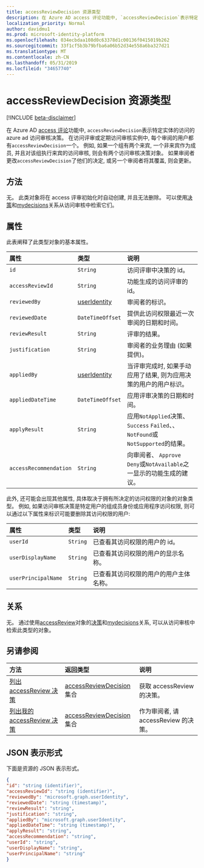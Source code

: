 ```yaml
---
title: accessReviewDecision 资源类型
description: 在 Azure AD access 评论功能中, `accessReviewDecision`表示特定实体的访问的 azure ad 访问审核决策。  在访问评审或定期访问审核实例中, 每个审阅的用户都有`accessReviewDecision`一个。  例如, 如果一个组有两个来宾, 一个非来宾作为成员, 并且对该组执行来宾的访问审核, 则会有两个访问审核决策对象。  如果审阅者更改`accessReviewDecision`了他们的决定, 或另一个审阅者将其覆盖, 则会更新。
localization_priority: Normal
author: davidmu1
ms.prod: microsoft-identity-platform
ms.openlocfilehash: 034ecbdaa108d0c63378d1c00136f0415019b262
ms.sourcegitcommit: 33f1cf5b3b79bfba6a06b52d34e558a6ba327d21
ms.translationtype: MT
ms.contentlocale: zh-CN
ms.lasthandoff: 05/31/2019
ms.locfileid: "34657740"
---
```

# <a name="accessreviewdecision-resource-type"></a>accessReviewDecision 资源类型

[!INCLUDE [beta-disclaimer](../../includes/beta-disclaimer.md)]

在 Azure AD [access 评论](accessreviews-root.md)功能中, `accessReviewDecision`表示特定实体的访问的 azure ad 访问审核决策。  在访问评审或定期访问审核实例中, 每个审阅的用户都有`accessReviewDecision`一个。  例如, 如果一个组有两个来宾, 一个非来宾作为成员, 并且对该组执行来宾的访问审核, 则会有两个访问审核决策对象。  如果审阅者更改`accessReviewDecision`了他们的决定, 或另一个审阅者将其覆盖, 则会更新。


## <a name="methods"></a>方法

无。  此类对象将在 access 评审初始化时自动创建, 并且无法删除。  可以使用[决策](../api/accessreview-listdecisions.md)和[mydecisions](../api/accessreview-listmydecisions.md)关系从访问审核中检索它们。

## <a name="properties"></a>属性

此表阐释了此类型对象的基本属性。 

| 属性                        | 类型                         | 说明                                                                                            |
| :------------------------------ | :-----------------------     | :----------------------------------------------------------------------------------------------------- |
| `id`                            |`String`                      | 访问评审中决策的 id。                                                                                     |
| `accessReviewId`                |`String`                      | 功能生成的访问评审的 id。                                                                                       |
| `reviewedBy`                    |[userIdentity](useridentity.md)| 审阅者的标识。                                                                                       |
| `reviewedDate`                  |`DateTimeOffset`              | 提供此访问权限最近一次审阅的日期和时间。                                                                         |
| `reviewResult`                  |`String`                      | 评审的结果。                                                                                    |
| `justification`                 |`String`                      | 审阅者的业务理由 (如果提供)。                                                                         |
| `appliedBy`                     |[userIdentity](useridentity.md)| 当评审完成时, 如果手动应用了结果, 则为应用决策的用户的用户标识。                                                           |
| `appliedDateTime`               |`DateTimeOffset`              | 应用评审决策的日期和时间。                                                          |
| `applyResult`                   |`String`                      | 应用`NotApplied`决策、 `Success` `Failed`、、 `NotFound`或`NotSupported`的结果。                      |
| `accessRecommendation`          |`String`                      | 向审阅者、 `Approve` `Deny`或`NotAvailable`之一显示的功能生成的建议。 |


此外, 还可能会出现其他属性, 具体取决于拥有所决定的访问权限的对象的对象类型。  例如, 如果访问审核决策是特定用户的组成员身份或应用程序访问权限, 则可以通过以下属性来标识可能要删除其访问权限的用户:

| 属性                        | 类型                         | 说明                                                                                            |
| :------------------------------ | :-----------------------     | :----------------------------------------------------------------------------------------------------- |
| `userId`                            |`String`                      | 已查看其访问权限的用户的 id。                                                                                    |
| `userDisplayName`                            |`String`                      | 已查看其访问权限的用户的显示名称。                                                                                     |
| `userPrincipalName`                            |`String`                      | 已查看其访问权限的用户的用户主体名称。                                                                                     |



## <a name="relationships"></a>关系

无。  通过使用[accessReview](accessreview.md)对象的[决策](../api/accessreview-listdecisions.md)和[mydecisions](../api/accessreview-listmydecisions.md)关系, 可以从访问审核中检索此类型的对象。

## <a name="see-also"></a>另请参阅

| 方法           | 返回类型    |说明|
|:---------------|:--------|:----------|
|[列出 accessReview 决策](../api/accessreview-listdecisions.md) |      [accessReviewDecision](accessreviewdecision.md)集合| 获取 accessReview 的决策。|
|[列出我的 accessReview 决策](../api/accessreview-listmydecisions.md) |     [accessReviewDecision](accessreviewdecision.md)集合| 作为审阅者, 请 accessReview 的决策。|

## <a name="json-representation"></a>JSON 表示形式

下面是资源的 JSON 表示形式。

<!-- {
  "blockType": "resource",
  "optionalProperties": [

  ],
  "@odata.type": "microsoft.graph.accessReviewDecision"
}-->

```json
{
"id": "string (identifier)",
"accessReviewId": "string (identifier)",
"reviewedBy": "microsoft.graph.userIdentity",
"reviewedDate": "string (timestamp)",
"reviewResult": "string",
"justification": "string",
"appliedBy": "microsoft.graph.userIdentity",
"appliedDateTime": "string (timestamp)",
"applyResult": "string",
"accessRecommendation": "string",
"userId": "string",
"userDisplayName": "string",
"userPrincipalName": "string"
}

```

<!--
{
  "type": "#page.annotation",
  "description": "accessReviewDecision resource",
  "keywords": "",
  "section": "documentation",
  "tocPath": "",
  "suppressions": []
}
-->
